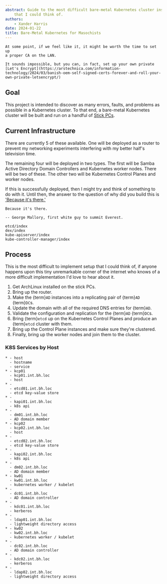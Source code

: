 ```yaml
---
abstract: Guide to the most difficult bare-metal Kubernetes cluster installation
    that I could think of.
authors:
    - Xander Harris
date: 2024-01-22
title: Bare-Metal Kubernetes for Masochists
---
```


```{admonition} OpenSSL
At some point, if we feel like it, it might be worth the time to set up
a proper CA on the LAN.

It sounds impossible, but you can, in fact, set up your own private
[Let's Encrypt](https://arstechnica.com/information-technology/2024/03/banish-oem-self-signed-certs-forever-and-roll-your-own-private-letsencrypt/)
```

## Goal

This project is intended to discover as many errors, faults, and problems as
possible in a Kubernetes cluster. To that end, a bare-metal Kubernetes cluster
will be built and run on a handful of [Stick PCs](https://a.co/d/d4H8iH7).

## Current Infrastructure

There are currently 5 of these available. One will be deployed as a router
to prevent my networking experiments interfering with my better half's
television time.

The remaining four will be deployed in two types. The first will be
Samba Active Directory Domain Controllers and Kubernetes worker nodes. There
will be two of these. The other two will be Kubernetes Control Planes and
worker nodes.

If this is successfully deployed, then I might try and think of something to do
with it. Until then, the answer to the question of why did you build this is
['Because it's there.'](http://scihi.org/george-mallory-mount-everest/)

```{epigraph}
Because it's there.

-- George Mallory, first white guy to summit Everest.
```

```{toctree}
etcd/index
dex/index
kube-apiserver/index
kube-controller-manager/index
```

## Process

This is the most difficult to implement setup that I could think of, if anyone
happens upon this tiny unremarkable corner of the internet who knows of a
more difficult implementation I'd love to hear about it.

1. Get ArchLinux installed on the stick PCs.
2. Bring up the router.
3. Make the {term}`AD` instances into a replicating pair of {term}`AD` {term}`DC`s.
4. Update the domain with all of the required DNS entries for {term}`AD`.
5. Validate the configuration and replication for the {term}`AD` {term}`DC`s.
6. Bring {term}`etcd` up on the Kubernetes Control Planes and produce an {term}`etcd` cluster with them.
7. Bring up the Control Plane instances and make sure they're clustered.
8. Finally, bring up the worker nodes and join them to the cluster.

### K8S Services by Host

```{list-table}
* - host
  - hostname
  - service
* - kcp01
  - kcp01.int.bh.loc
  - host
* -
  - etcd01.int.bh.loc
  - etcd key-value store
* -
  - kapi01.int.bh.loc
  - k8s api
* -
  - dm01.int.bh.loc
  - AD domain member
* - kcp02
  - kcp02.int.bh.loc
  - host
* -
  - etcd02.int.bh.loc
  - etcd key-value store
* -
  - kapi02.int.bh.loc
  - k8s api
* -
  - dm02.int.bh.loc
  - AD domain member
* - kw01
  - kw01.int.bh.loc
  - kubernetes worker / kubelet
* -
  - dc01.int.bh.loc
  - AD domain controller
* -
  - kdc01.int.bh.loc
  - kerberos
* -
  - ldap01.int.bh.loc
  - lightweight directory access
* - kw02
  - kw02.int.bh.loc
  - kubernetes worker / kubelet
* -
  - dc02.int.bh.loc
  - AD domain controller
* -
  - kdc02.int.bh.loc
  - kerberos
* -
  - ldap02.int.bh.loc
  - lightweight directory access
```
